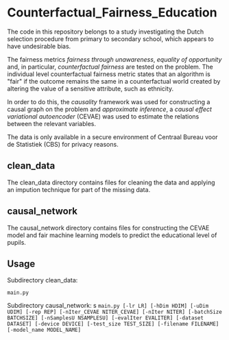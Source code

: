 # Counterfactual_Fairness_Education

The code in this repository belongs to a study investigating the Dutch selection procedure from primary to secondary school, which appears to have undesirable bias.

The fairness metrics _fairness through unawareness_, _equality of opportunity_ and, in particular, _counterfactual fairness_ are tested on the problem. The individual level counterfactual fairness metric states that an algorithm is "fair" if the outcome remains the same in a counterfactual world created by altering the value of a sensitive attribute, such as ethnicity.

In order to do this, the _causality_ framework was used for constructing a causal graph on the problem and _approximate inference_, a _causal effect variational autoencoder_ (CEVAE) was used to estimate the relations between the relevant variables.

The data is only available in a secure environment of Centraal Bureau voor de Statistiek (CBS) for privacy reasons.

## clean_data
The clean_data directory contains files for cleaning the data and applying an impution technique for part of the missing data.

## causal_network
The causal_network directory contains files for constructing the CEVAE model and fair machine learning models to predict the educational level of pupils.

## Usage
Subdirectory clean_data:

``main.py``

Subdirectory causal_network:
s
``main.py [-lr LR] [-hDim HDIM] [-uDim UDIM] [-rep REP] [-nIter_CEVAE NITER_CEVAE] [-nIter NITER] [-batchSize BATCHSIZE] [-nSamplesU NSAMPLESU] [-evalIter EVALITER] [-dataset DATASET] [-device DEVICE] [-test_size TEST_SIZE] [-filename FILENAME] [-model_name MODEL_NAME]``

